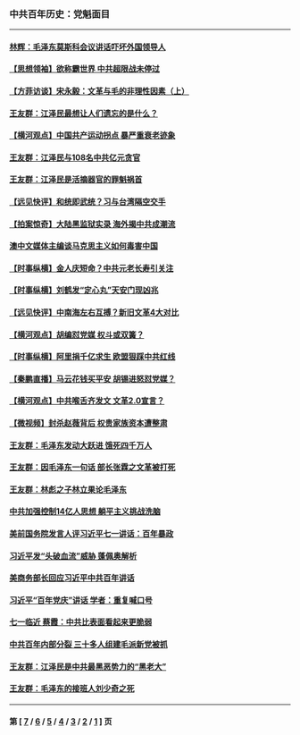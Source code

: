### 中共百年历史：党魁面目
---
#### [林辉：毛泽东莫斯科会议讲话吓坏外国领导人](../../pages/nf1176107/n13917931.md?07200430) 
#### [【思想领袖】欲称霸世界 中共超限战未停过](../../pages/nf1176107/n13745142.md?07200430) 
#### [【方菲访谈】宋永毅：文革与毛的非理性因素（上）](../../pages/nf1176107/n13469956.md?07200430) 
#### [王友群：江泽民最想让人们遗忘的是什么？](../../pages/nf1176107/n13408949.md?07200430) 
#### [【横河观点】中国共产运动拐点 暴严重衰老迹象](../../pages/nf1176107/n13388333.md?07200430) 
#### [王友群：江泽民与108名中共亿元贪官](../../pages/nf1176107/n13352358.md?07200430) 
#### [王友群：江泽民是活摘器官的罪魁祸首](../../pages/nf1176107/n13336903.md?07200430) 
#### [【远见快评】和统即武统？习与台湾隔空交手](../../pages/nf1176107/n13297739.md?07200430) 
#### [【拍案惊奇】大陆黑监狱实录 海外揭中共成潮流](../../pages/nf1176107/n13288853.md?07200430) 
#### [澳中文媒体主编谈马克思主义如何毒害中国](../../pages/nf1176107/n13257387.md?07200430) 
#### [【时事纵横】金人庆短命？中共元老长寿引关注](../../pages/nf1176107/n13217934.md?07200430) 
#### [【时事纵横】刘鹤发“定心丸”天安门现凶兆](../../pages/nf1176107/n13215416.md?07200430) 
#### [【远见快评】中南海左右互搏？新旧文革4大对比](../../pages/nf1176107/n13214745.md?07200430) 
#### [【横河观点】胡编怼党媒 权斗或双簧？](../../pages/nf1176107/n13210864.md?07200430) 
#### [【时事纵横】阿里捐千亿求生 欧盟狠踩中共红线](../../pages/nf1176107/n13206431.md?07200430) 
#### [【秦鹏直播】马云花钱买平安 胡锡进怒怼党媒？](../../pages/nf1176107/n13206392.md?07200430) 
#### [【横河观点】中共喉舌齐发文 文革2.0宣言？](../../pages/nf1176107/n13201248.md?07200430) 
#### [【微视频】封杀赵薇背后 权贵家族资本遭整肃](../../pages/nf1176107/n13197798.md?07200430) 
#### [王友群：毛泽东发动大跃进 饿死四千万人](../../pages/nf1176107/n13177158.md?07200430) 
#### [王友群：因毛泽东一句话 部长张霖之文革被打死](../../pages/nf1176107/n13161711.md?07200430) 
#### [王友群：林彪之子林立果论毛泽东](../../pages/nf1176107/n13128622.md?07200430) 
#### [中共加强控制14亿人思想 躺平主义挑战洗脑](../../pages/nf1176107/n13094299.md?07200430) 
#### [美前国务院发言人评习近平七一讲话：百年暴政](../../pages/nf1176107/n13066986.md?07200430) 
#### [习近平发“头破血流”威胁 蓬佩奥解析](../../pages/nf1176107/n13063604.md?07200430) 
#### [美商务部长回应习近平中共百年讲话](../../pages/nf1176107/n13062903.md?07200430) 
#### [习近平“百年党庆”讲话 学者：重复喊口号](../../pages/nf1176107/n13061411.md?07200430) 
#### [七一临近 蔡霞：中共比表面看起来更脆弱](../../pages/nf1176107/n13056418.md?07200430) 
#### [中共百年内部分裂 三十多人组建毛派新党被抓](../../pages/nf1176107/n13044023.md?07200430) 
#### [王友群：江泽民是中共最黑恶势力的“黑老大”](../../pages/nf1176107/n13022180.md?07200430) 
#### [王友群：毛泽东的接班人刘少奇之死](../../pages/nf1176107/n12991772.md?07200430) 

---
#### 第 [ [7](./7.md?07200430) / [6](./6.md?07200430) / [5](./5.md?07200430) / [4](./4.md?07200430) / [3](./3.md?07200430) / [2](./2.md?07200430) / [1](./1.md?07200430) ] 页
